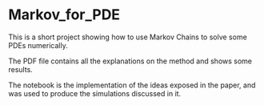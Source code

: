 # Markov_for_PDE

This is a short project showing how to use Markov Chains to solve some PDEs numerically.

The PDF file contains all the explanations on the method and shows some results.

The notebook is the implementation of the ideas exposed in the paper, and was used to produce the simulations discussed in it.
